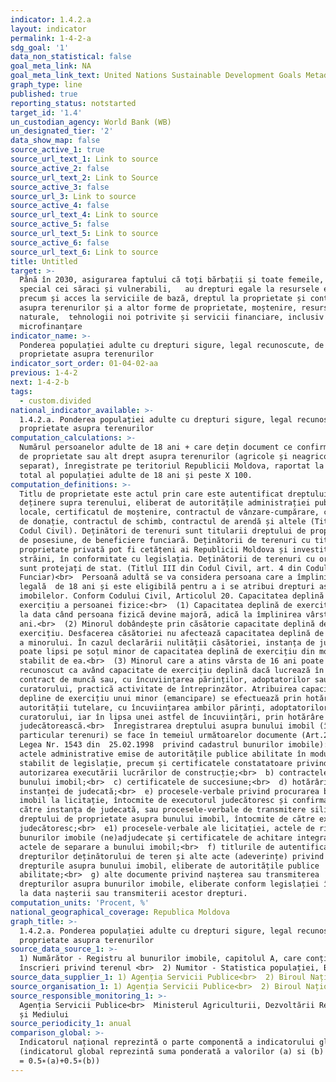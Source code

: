 ```yaml
---
indicator: 1.4.2.a
layout: indicator
permalink: 1-4-2-a
sdg_goal: '1'
data_non_statistical: false
goal_meta_link: NA
goal_meta_link_text: United Nations Sustainable Development Goals Metadata (PDF 4.0 MB)
graph_type: line
published: true
reporting_status: notstarted
target_id: '1.4'
un_custodian_agency: World Bank (WB)
un_designated_tier: '2'
data_show_map: false
source_active_1: true
source_url_text_1: Link to source
source_active_2: false
source_url_text_2: Link to Source
source_active_3: false
source_url_3: Link to source
source_active_4: false
source_url_text_4: Link to source
source_active_5: false
source_url_text_5: Link to source
source_active_6: false
source_url_text_6: Link to source
title: Untitled
target: >-
  Până în 2030, asigurarea faptului că toți bărbații și toate femeile, în
  special cei săraci și vulnerabili,   au drepturi egale la resursele economice,
  precum și acces la serviciile de bază, dreptul la proprietate și control
  asupra terenurilor și a altor forme de proprietate, moștenire, resurse
  naturale,  tehnologii noi potrivite și servicii financiare, inclusiv de
  microfinanțare
indicator_name: >-
  Ponderea populației adulte cu drepturi sigure, legal recunoscute, de
  proprietate asupra terenurilor
indicator_sort_order: 01-04-02-aa
previous: 1-4-2
next: 1-4-2-b
tags:
  - custom.divided
national_indicator_available: >-
  1.4.2.a. Ponderea populației adulte cu drepturi sigure, legal recunoscute, de
  proprietate asupra terenurilor
computation_calculations: >-
  Numărul persoanelor adulte de 18 ani + care dețin document ce confirmă dreptul
  de proprietate sau alt drept asupra terenurilor (agricole și neagricole
  separat), înregistrate pe teritoriul Republicii Moldova, raportat la numărul
  total al populației adulte de 18 ani și peste X 100.
computation_definitions: >-
  Titlu de proprietate este actul prin care este autentificat dreptului de
  deținere supra terenului, eliberat de autoritățile administrației publice
  locale, certificatul de moștenire, contractul de vânzare-cumpărare, contractul
  de donație, contractul de schimb, contractul de arendă și altele (Titlu III,
  Codul Civil). Deținători de terenuri sunt titularii dreptului de proprietate,
  de posesiune, de beneficiere funciară. Deținătorii de terenuri cu titlu de
  proprietate privată pot fi cetățeni ai Republicii Moldova și investitorii
  străini, în conformitate cu legislația. Deținătorii de terenuri cu orice titlu
  sunt protejați de stat. (Titlul III din Codul Civil, art. 4 din Codul
  Funciar)<br>  Persoană adultă se va considera persoana care a împlinit vârsta
  legală  de 18 ani și este eligibilă pentru a i se atribui drepturi asupra 
  imobilelor. Conform Codului Civil, Articolul 20. Capacitatea deplină de
  exercițiu a persoanei fizice:<br>  (1) Capacitatea deplină de exercițiu începe
  la data când persoana fizică devine majoră, adică la împlinirea vârstei de 18
  ani.<br>  (2) Minorul dobândește prin căsătorie capacitate deplină de
  exercițiu. Desfacerea căsătoriei nu afectează capacitatea deplină de exercițiu
  a minorului. În cazul declarării nulității căsătoriei, instanța de judecată îl
  poate lipsi pe soțul minor de capacitatea deplină de exercițiu din momentul
  stabilit de ea.<br>  (3) Minorul care a atins vârsta de 16 ani poate fi
  recunoscut ca având capacitate de exercițiu deplină dacă lucrează în baza unui
  contract de muncă sau, cu încuviințarea părinților, adoptatorilor sau
  curatorului, practică activitate de întreprinzător. Atribuirea capacității
  depline de exercițiu unui minor (emancipare) se efectuează prin hotărâre a
  autorității tutelare, cu încuviințarea ambilor părinți, adoptatorilor sau
  curatorului, iar în lipsa unei astfel de încuviințări, prin hotărâre
  judecătorească.<br>  Înregistrarea dreptului asupra bunului imobil (în
  particular terenuri) se face în temeiul următoarelor documente (Art.28 din
  Legea Nr. 1543 din  25.02.1998  privind cadastrul bunurilor imobile):<br>  a)
  actele administrative emise de autoritățile publice abilitate în modul
  stabilit de legislație, precum și certificatele constatatoare privind
  autorizarea executării lucrărilor de construcție;<br>  b) contractele asupra
  bunului imobil;<br>  c) certificatele de succesiune;<br>  d) hotărârile
  instanței de judecată;<br>  e) procesele-verbale privind procurarea bunului
  imobil la licitație, întocmite de executorul judecătoresc și confirmate de
  către instanța de judecată, sau procesele-verbale de transmitere silită a
  dreptului de proprietate asupra bunului imobil, întocmite de către executorul
  judecătoresc;<br>  e1) procesele-verbale ale licitației, actele de ridicare a
  bunurilor imobile (ne)adjudecate și certificatele de achitare integrală, ori 
  actele de separare a bunului imobil;<br>  f) titlurile de autentificare a
  drepturilor deținătorului de teren și alte acte (adeverințe) privind
  drepturile asupra bunului imobil, eliberate de autoritățile publice
  abilitate;<br>  g) alte documente privind nașterea sau transmiterea
  drepturilor asupra bunurilor imobile, eliberate conform legislației în vigoare
  la data nașterii sau transmiterii acestor drepturi.
computation_units: 'Procent, %'
national_geographical_coverage: Republica Moldova
graph_title: >-
  1.4.2.a. Ponderea populației adulte cu drepturi sigure, legal recunoscute, de
  proprietate asupra terenurilor
source_data_source_1: >-
  1) Numărător - Registru al bunurilor imobile, capitolul A, care conține
  înscrieri privind terenul <br>  2) Numitor - Statistica populației, BNS
source_data_supplier_1: 1) Agenția Servicii Publice<br>  2) Biroul Național de Statistică
source_organisation_1: 1) Agenția Servicii Publice<br>  2) Biroul Național de Statistică
source_responsible_monitoring_1: >-
  Agenția Servicii Publice<br>  Ministerul Agriculturii, Dezvoltării Regionale
  și Mediului
source_periodicity_1: anual
comparison_global: >-
  Indicatorul național reprezintă o parte componentă a indicatorului global
  (indicatorul global reprezintă suma ponderată a valorilor (a) si (b) ale 1.4.1
  = 0.5∗(a)+0.5∗(b))
---
```

